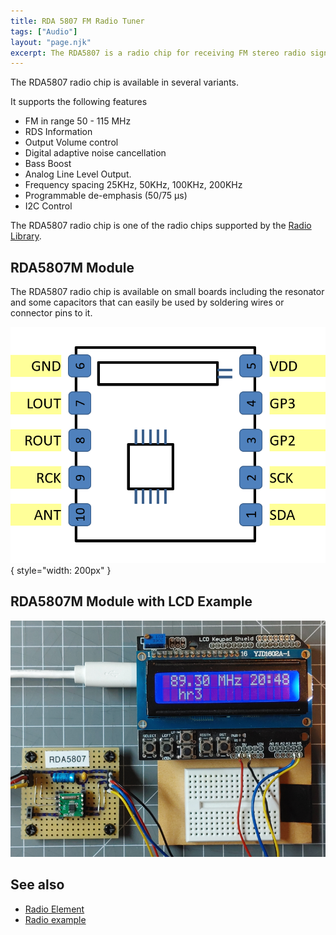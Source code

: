 ```yaml
---
title: RDA 5807 FM Radio Tuner
tags: ["Audio"]
layout: "page.njk"
excerpt: The RDA5807 is a radio chip for receiving FM stereo radio signals and RDS information.
---
```


The RDA5807 radio chip is available in several variants.

It supports the following features

* FM in range 50 - 115 MHz
* RDS Information
* Output Volume control
* Digital adaptive noise cancellation
* Bass Boost
* Analog Line Level Output.
* Frequency spacing 25KHz, 50KHz, 100KHz, 200KHz
* Programmable de-emphasis (50/75 µs)
* I2C Control

The RDA5807 radio chip is one of the radio chips supported by the [Radio Library].


## RDA5807M Module

The RDA5807 radio chip is available on small boards including the resonator and some capacitors
that can easily be used by soldering wires or connector pins to it.

![Alt text](rda5807m-pins.png){ style="width: 200px" }


## RDA5807M Module with LCD Example

![Alt text](rda5807m-example.png)


## See also

* [Radio Element]
* [Radio example](/examples/radio.md)


[Radio Library]:http://www.mathertel.de/Arduino/RadioLibrary.aspx
[Radio Element]:/elements/audio/radio.md
